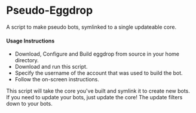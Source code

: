 # Pseudo-Eggdrop
A script to make pseudo bots, symlinked to a single updateable core.

#### Usage Instructions
* Download, Configure and Build eggdrop from source in your home directory.
* Download and run this script.
* Specify the username of the account that was used to build the bot.
* Follow the on-screen instructions.

This script will take the core you've built and symlink it to create new bots.
If you need to update your bots, just update the core! The update filters down to your bots.
